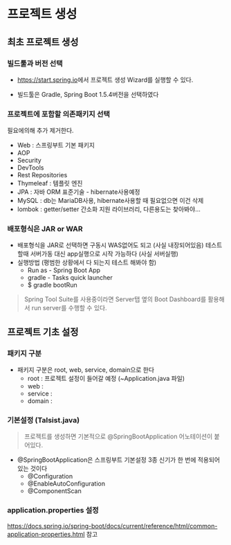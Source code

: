 # 프로젝트 생성

## 최초 프로젝트 생성

### 빌드툴과 버전 선택

- <https://start.spring.io>에서 프로젝트 생성 Wizard를 실행할 수 있다.

- 빌드툴은 Gradle, Spring Boot 1.5.4버전을 선택하였다

### 프로젝트에 포함할 의존패키지 선택

필요에의해 추가 제거한다.

- Web : 스프링부트 기본 패키지
- AOP
- Security
- DevTools
- Rest Repositories
- Thymeleaf : 템플릿 엔진
- JPA : 자바 ORM 표준기술 - hibernate사용예정
- MySQL : db는 MariaDB사용, hibernate사용할 때 필요없으면 이건 삭제
- lombok : getter/setter 간소화 지원 라이브러리, 다른용도는 찾아봐야...

### 배포형식은 JAR or WAR

- 배포형식을 JAR로 선택하면 구동시 WAS없어도 되고 (사실 내장되어있음) 테스트 할때 서버가동 대신 app실행으로 시작 가능하다 (사실 서버실행)
- 실행방법 (평범한 상황에서 다 되는지 테스트 해봐야 함)
  - Run as - Spring Boot App
  - gradle - Tasks quick launcher
  - $ gradle bootRun
> Spring Tool Suite를 사용중이라면 Server탭 옆의 Boot Dashboard를 활용해서 run server를 수행할 수 있다.

## 프로젝트 기초 설정

### 패키지 구분

- 패키지 구분은 root, web, service, domain으로 한다
  - root : 프로젝트 설정이 들어갈 예정 (~Application.java 파일)
  - web :
  - service :
  - domain :

### 기본설정 (Talsist.java)

> 프로젝트를 생성하면 기본적으로 @SpringBootApplication 어노테이션이 붙어있다.

- @SpringBootApplication은 스프링부트 기본설정 3종 신기가 한 번에 적용되어 있는 것이다
  - @Configuration
  - @EnableAutoConfiguration
  - @ComponentScan

### application.properties 설정

<https://docs.spring.io/spring-boot/docs/current/reference/html/common-application-properties.html> 참고